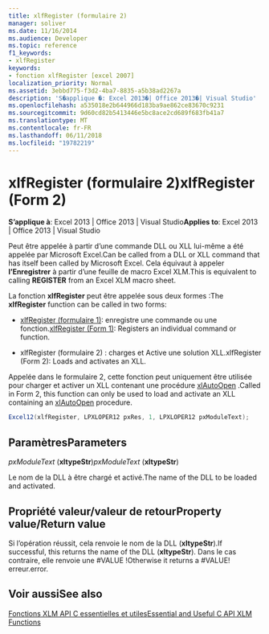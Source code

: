 ```yaml
---
title: xlfRegister (formulaire 2)
manager: soliver
ms.date: 11/16/2014
ms.audience: Developer
ms.topic: reference
f1_keywords:
- xlfRegister
keywords:
- fonction xlfRegister [excel 2007]
localization_priority: Normal
ms.assetid: 3ebbd775-f3d2-4ba7-8835-a5b38ad2267a
description: 'S�applique �: Excel 2013�| Office 2013�| Visual Studio'
ms.openlocfilehash: a535018e2b644966d183ba9ae862ce83670c9231
ms.sourcegitcommit: 9d60cd82b5413446e5bc8ace2cd689f683fb41a7
ms.translationtype: MT
ms.contentlocale: fr-FR
ms.lasthandoff: 06/11/2018
ms.locfileid: "19782219"
---
```

# <a name="xlfregister-form-2"></a><span data-ttu-id="6cfe4-104">xlfRegister (formulaire 2)</span><span class="sxs-lookup"><span data-stu-id="6cfe4-104">xlfRegister (Form 2)</span></span>

 <span data-ttu-id="6cfe4-105">**S’applique à**: Excel 2013 | Office 2013 | Visual Studio</span><span class="sxs-lookup"><span data-stu-id="6cfe4-105">**Applies to**: Excel 2013 | Office 2013 | Visual Studio</span></span> 
  
<span data-ttu-id="6cfe4-106">Peut être appelée à partir d’une commande DLL ou XLL lui-même a été appelée par Microsoft Excel.</span><span class="sxs-lookup"><span data-stu-id="6cfe4-106">Can be called from a DLL or XLL command that has itself been called by Microsoft Excel.</span></span> <span data-ttu-id="6cfe4-107">Cela équivaut à appeler **l’Enregistrer** à partir d’une feuille de macro Excel XLM.</span><span class="sxs-lookup"><span data-stu-id="6cfe4-107">This is equivalent to calling **REGISTER** from an Excel XLM macro sheet.</span></span> 
  
<span data-ttu-id="6cfe4-108">La fonction **xlfRegister** peut être appelée sous deux formes :</span><span class="sxs-lookup"><span data-stu-id="6cfe4-108">The **xlfRegister** function can be called in two forms:</span></span> 
  
- <span data-ttu-id="6cfe4-109">[xlfRegister (formulaire 1)](xlfregister-form-1.md): enregistre une commande ou une fonction.</span><span class="sxs-lookup"><span data-stu-id="6cfe4-109">[xlfRegister (Form 1)](xlfregister-form-1.md): Registers an individual command or function.</span></span>
    
- <span data-ttu-id="6cfe4-110">xlfRegister (formulaire 2) : charges et Active une solution XLL.</span><span class="sxs-lookup"><span data-stu-id="6cfe4-110">xlfRegister (Form 2): Loads and activates an XLL.</span></span>
    
<span data-ttu-id="6cfe4-111">Appelée dans le formulaire 2, cette fonction peut uniquement être utilisée pour charger et activer un XLL contenant une procédure [xlAutoOpen](xlautoopen.md) .</span><span class="sxs-lookup"><span data-stu-id="6cfe4-111">Called in Form 2, this function can only be used to load and activate an XLL containing an [xlAutoOpen](xlautoopen.md) procedure.</span></span> 
  
```cs
Excel12(xlfRegister, LPXLOPER12 pxRes, 1, LPXLOPER12 pxModuleText);
```

## <a name="parameters"></a><span data-ttu-id="6cfe4-112">Paramètres</span><span class="sxs-lookup"><span data-stu-id="6cfe4-112">Parameters</span></span>

 <span data-ttu-id="6cfe4-113">_pxModuleText_ (**xltypeStr**)</span><span class="sxs-lookup"><span data-stu-id="6cfe4-113">_pxModuleText_ (**xltypeStr**)</span></span>
  
<span data-ttu-id="6cfe4-114">Le nom de la DLL à être chargé et activé.</span><span class="sxs-lookup"><span data-stu-id="6cfe4-114">The name of the DLL to be loaded and activated.</span></span>
  
## <a name="property-valuereturn-value"></a><span data-ttu-id="6cfe4-115">Propriété valeur/valeur de retour</span><span class="sxs-lookup"><span data-stu-id="6cfe4-115">Property value/Return value</span></span>

<span data-ttu-id="6cfe4-116">Si l’opération réussit, cela renvoie le nom de la DLL (**xltypeStr**).</span><span class="sxs-lookup"><span data-stu-id="6cfe4-116">If successful, this returns the name of the DLL (**xltypeStr**).</span></span> <span data-ttu-id="6cfe4-117">Dans le cas contraire, elle renvoie une #VALUE !</span><span class="sxs-lookup"><span data-stu-id="6cfe4-117">Otherwise it returns a #VALUE!</span></span> <span data-ttu-id="6cfe4-118">erreur.</span><span class="sxs-lookup"><span data-stu-id="6cfe4-118">error.</span></span>
  
## <a name="see-also"></a><span data-ttu-id="6cfe4-119">Voir aussi</span><span class="sxs-lookup"><span data-stu-id="6cfe4-119">See also</span></span>



[<span data-ttu-id="6cfe4-120">Fonctions XLM API C essentielles et utiles</span><span class="sxs-lookup"><span data-stu-id="6cfe4-120">Essential and Useful C API XLM Functions</span></span>](essential-and-useful-c-api-xlm-functions.md)

